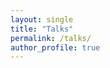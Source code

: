 ```yaml
---
layout: single
title: "Talks"
permalink: /talks/
author_profile: true
---
```


<div id="talks-container"></div>

<script src="{{ '/assets/js/talks.js' | relative_url }}"></script>
<link rel="stylesheet" href="{{ '/assets/css/talks.css' | relative_url }}">
